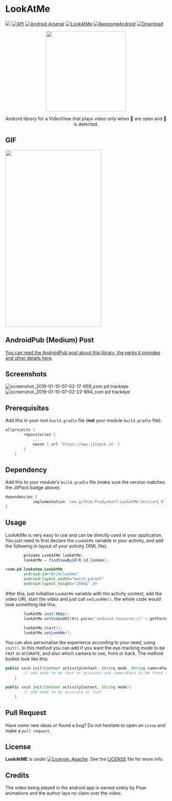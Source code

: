 # LookAtMe

[![](https://jitpack.io/v/Pradyuman7/LookAtMe.svg)](https://jitpack.io/#Pradyuman7/LookAtMe)
[![API](https://img.shields.io/badge/API-15%2B-brightgreen.svg?style=flat)](https://android-arsenal.com/api?level=15)
[![Android Arsenal](https://img.shields.io/badge/Android%20Arsenal-LookAtMe-brightgreen.svg?style=flat)](https://android-arsenal.com/details/1/7551)
[![LookAtMe](https://img.shields.io/badge/Pradyuman7-LookAtMe-red.svg?style=flat)](https://github.com/Pradyuman7/LookAtMe)
[![AwesomeAndroid](https://img.shields.io/badge/Awesome_Android-LookAtMe-purple.svg?style=flat)](https://android.libhunt.com/lookatme-alternatives)
[ ![Download](https://api.bintray.com/packages/pradyuman7/LookAtMe/LookAtMe/images/download.svg?version=Version1.0) ](https://bintray.com/pradyuman7/LookAtMe/LookAtMe/Version1.0/link)

<p align="center">
  <img width="250" height="250" src="https://user-images.githubusercontent.com/41565823/53729574-dceb1380-3e75-11e9-891b-87e1f12126b0.gif">
</p>

<p align="center">
  Android library for a VideoView that plays video only when 👀 are open and 👦 is detected.
</p>

## GIF
<p align="left">
  <img width="300" height="550" src="https://user-images.githubusercontent.com/41565823/53345341-f8ee3280-3914-11e9-8be4-0f4e89ae69db.gif">
</p>

## AndroidPub (Medium) Post

[You can read the AndroidPub post about this library, the perks it provides and other details here](https://android.jlelse.eu/a-videoview-that-detects-your-face-and-tracks-your-eyes-afc3a04fd735).

## Screenshots
![screenshot_2019-01-10-07-02-17-959_com pd trackeye](https://user-images.githubusercontent.com/41565823/50949699-8978cc80-14a7-11e9-9899-b99fec80be41.jpg)
![screenshot_2019-01-10-07-02-22-894_com pd trackeye](https://user-images.githubusercontent.com/41565823/50949700-8978cc80-14a7-11e9-96e8-92eb7cfdb78f.jpg)

## Prerequisites

Add this in your root `build.gradle` file (**not** your module `build.gradle` file):


```gradle
allprojects {
		repositories {
			...
			maven { url 'https://www.jitpack.io' }
		}
	}
```

## Dependency

Add this to your module's `build.gradle` file (make sure the version matches the JitPack badge above):

```gradle
dependencies {
	        implementation 'com.github.Pradyuman7:LookAtMe:Version1.0'
}
```

## Usage

LookAtMe is very easy to use and can be directly used in your application. You just need to first declare the `LookAtMe` variable in your activity, and add the following in layout of your activity (XML file).

```java
        private LookAtMe lookAtMe;
        lookAtMe = findViewById(R.id.lookme);
```

```XML
<com.pd.lookatme.LookAtMe
        android:id="@+id/lookme"
        android:layout_width="match_parent"
        android:layout_height="250dp" />
```

After this, just initiallise `LookAtMe` variable with the activity context, add the video URI, start the video and just call `setLookMe()`, the whole code would look something like this:

```java
        lookAtMe.init(this);
        lookAtMe.setVideoURI(Uri.parse("android.resource://" + getPackageName() + "/" + R.raw.videoplayback));

        lookAtMe.start();
        lookAtMe.setLookMe();
```        

You can also personalise the experience according to your need, using `init()`. In this method you can add if you want the eye-tracking mode to be `FAST` or `ACCURATE`, and also which camera to use, front or back. The method bodies look like this:
```java
public void init(Context activityContext, String mode, String cameraFace){
        // add mode to be fast or accurate and cameraFace to be front or back
    }
```
```java
public void init(Context activityContext, String mode){
        // add mode to be accurate or fast   
    }
```    

## Pull Request

Have some new ideas or found a bug? Do not hesitate to open an `issue` and make a `pull request`.

## License

**LookAtME** is under [![License: Apache](https://img.shields.io/badge/License-Apache2.0-black.svg)](https://opensource.org/licenses/MIT). See the [LICENSE](.github/LICENSE.md) file for more info.

## Credits
The video being played in the android app is owned solely by Pixar animations and the author lays no claim over the video.

